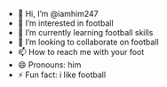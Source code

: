 - 👋 Hi, I’m @iamhim247
- 👀 I’m interested in football
- 🌱 I’m currently learning football skills
- 💞️ I’m looking to collaborate on football
- 📫 How to reach me with your foot
- 😄 Pronouns: him
- ⚡ Fun fact: i like football

<!---
iamhim247/iamhim247 is a ✨ special ✨ repository because its `README.md` (this file) appears on your GitHub profile.
You can click the Preview link to take a look at your changes.
--->

